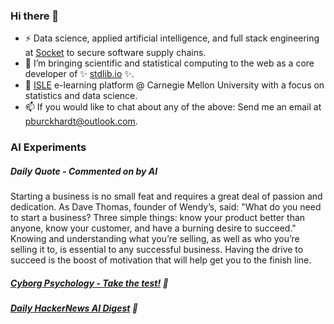 ### Hi there 👋

-   ⚡ Data science, applied artificial intelligence, and full stack engineering at [Socket](https://socket.dev) to secure software supply chains.
-   🔭 I’m bringing scientific and statistical computing to the web as a core developer of ✨ [stdlib.io](https://stdlib.io) ✨.
-   📖 [ISLE](https://stat.cmu.edu/isle) e-learning platform @ Carnegie Mellon University with a focus on statistics and data science.
-   📫 If you would like to chat about any of the above: Send me an email at [pburckhardt@outlook.com](mailto:pburckhardt@outlook.com).

### AI Experiments

##### Daily Quote - Commented on by AI

<!-- <quote> -->

Starting a business is no small feat and requires a great deal of passion and dedication. As Dave Thomas, founder of Wendy’s, said: "What do you need to start a business? Three simple things: know your product better than anyone, know your customer, and have a burning desire to succeed." Knowing and understanding what you’re selling, as well as who you’re selling it to, is essential to any successful business. Having the drive to succeed is the boost of motivation that will help get you to the finish line.

<!-- </quote> -->

##### [Cyborg Psychology - Take the test!](http://cyborg-psychology.com/) 🚀 
##### [Daily HackerNews AI Digest](https://ai-digest.vercel.app/) :brain:

